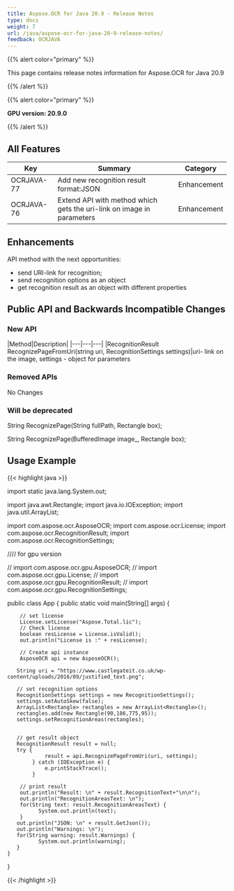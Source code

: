 ```yaml
---
title: Aspose.OCR for Java 20.9 - Release Notes
type: docs
weight: 7
url: /java/aspose-ocr-for-java-20-9-release-notes/
feedback: OCRJAVA
---
```


{{% alert color="primary" %}}

This page contains release notes information for Aspose.OCR for Java 20.9

{{% /alert %}}

{{% alert color="primary" %}}

**GPU version: 20.9.0**

{{% /alert %}}

## All Features

|Key|Summary|Category|
|---|---|---|
|OCRJAVA-77|Add new recognition result format:JSON|Enhancement|
|OCRJAVA-76|Extend API with method which gets the uri-link on image in parameters|Enhancement|

## Enhancements

API method with the next opportunities:

- send URI-link for recognition;
- send recognition options as an object
- get recognition result as an object with different properties

## Public API and Backwards Incompatible Changes

### New API

|Method|Description|
|---|---|---|
|RecognitionResult RecognizePageFromUri(string uri, RecognitionSettings settings)|uri- link on the image, settings - object for parameters

### Removed APIs

No Changes

### Will be deprecated

String RecognizePage(String fullPath, Rectangle box);

String RecognizePage(BufferedImage image_, Rectangle box);

## Usage Example

{{< highlight java >}}

import static java.lang.System.out;

import java.awt.Rectangle;
import java.io.IOException;
import java.util.ArrayList;

import com.aspose.ocr.AsposeOCR;
import com.aspose.ocr.License;
import com.aspose.ocr.RecognitionResult;
import com.aspose.ocr.RecognitionSettings;

////  for gpu version

// import com.aspose.ocr.gpu.AsposeOCR;
// import com.aspose.ocr.gpu.License;
// import com.aspose.ocr.gpu.RecognitionResult;
// import com.aspose.ocr.gpu.RecognitionSettings;

public class App {
       public static void main(String[] args) {

        // set license
        License.setLicense("Aspose.Total.lic");
        // Check license
        boolean resLicense = License.isValid();
        out.println("License is :" + resLicense);  

        // Create api instance
        AsposeOCR api = new AsposeOCR();

       String uri = "https://www.castlegateit.co.uk/wp-content/uploads/2016/09/justified_text.png";

       // set recognition options
       RecognitionSettings settings = new RecognitionSettings();
       settings.setAutoSkew(false);            
       ArrayList<Rectangle> rectangles = new ArrayList<Rectangle>();
       rectangles.add(new Rectangle(90,186,775,95));
       settings.setRecognitionAreas(rectangles);
       

       // get result object
       RecognitionResult result = null;
       try {
                result = api.RecognizePageFromUri(uri, settings);
            } catch (IOException e) {               
                e.printStackTrace();
            }

        // print result
        out.println("Result: \n" + result.RecognitionText+"\n\n");
        out.println("RecognitionAreasText: \n");
        for(String text: result.RecognitionAreasText) {
              System.out.println(text);
        } 
       out.println("JSON: \n" + result.GetJson());
       out.println("Warnings: \n");
       for(String warning: result.Warnings) {
              System.out.println(warning);
       }
    }
}

{{< /highlight >}}
